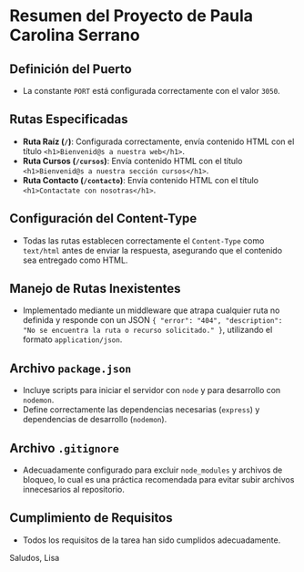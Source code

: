 # Resumen del Proyecto de Paula Carolina Serrano

## Definición del Puerto
- La constante `PORT` está configurada correctamente con el valor `3050`.

## Rutas Especificadas
- **Ruta Raíz (`/`)**: Configurada correctamente, envía contenido HTML con el título `<h1>Bienvenid@s a nuestra web</h1>`.
- **Ruta Cursos (`/cursos`)**: Envía contenido HTML con el título `<h1>Bienvenid@s a nuestra sección cursos</h1>`.
- **Ruta Contacto (`/contacto`)**: Envía contenido HTML con el título `<h1>Contactate con nosotras</h1>`.

## Configuración del Content-Type
- Todas las rutas establecen correctamente el `Content-Type` como `text/html` antes de enviar la respuesta, asegurando que el contenido sea entregado como HTML.

## Manejo de Rutas Inexistentes
- Implementado mediante un middleware que atrapa cualquier ruta no definida y responde con un JSON `{ "error": "404", "description": "No se encuentra la ruta o recurso solicitado." }`, utilizando el formato `application/json`.

## Archivo `package.json`
- Incluye scripts para iniciar el servidor con `node` y para desarrollo con `nodemon`.
- Define correctamente las dependencias necesarias (`express`) y dependencias de desarrollo (`nodemon`).

## Archivo `.gitignore`
- Adecuadamente configurado para excluir `node_modules` y archivos de bloqueo, lo cual es una práctica recomendada para evitar subir archivos innecesarios al repositorio.

## Cumplimiento de Requisitos
- Todos los requisitos de la tarea han sido cumplidos adecuadamente.

Saludos,
Lisa
